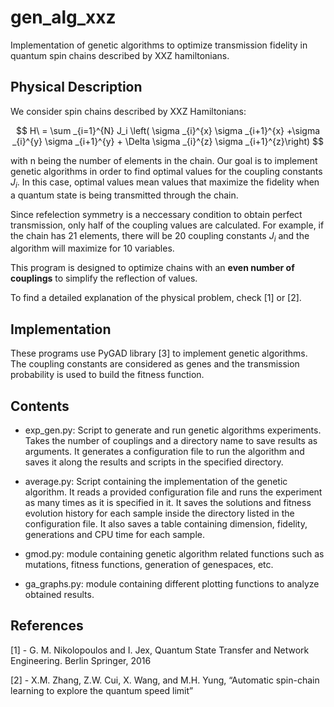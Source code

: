 # gen_alg_xxz
Implementation of genetic algorithms to optimize transmission fidelity in quantum spin chains described by XXZ hamiltonians.


## Physical Description

We consider spin chains described by XXZ Hamiltonians:

$$
H\ = \sum _{i=1}^{N} J_i \left( \sigma _{i}^{x} \sigma _{i+1}^{x} +\sigma _{i}^{y} \sigma _{i+1}^{y} + \Delta \sigma _{i}^{z} \sigma _{i+1}^{z}\right)
$$

with n being the number of elements in the chain. Our goal is to implement genetic algorithms in order to find optimal values for the coupling constants $J_i$. In this case, optimal values mean values that maximize the fidelity when a quantum state is being transmitted through the chain. 

Since refelection symmetry is a neccessary condition to obtain perfect transmission, only half of the coupling values are calculated. For example, if the chain has 21 elements, there will be 20 coupling constants $J_i$ and the algorithm will maximize for 10 variables. 

This program is designed to optimize chains with an **even number of couplings** to simplify the reflection of values.

To find a detailed explanation of the physical problem, check [1] or [2]. 

## Implementation

These programs use PyGAD library [3] to implement genetic algorithms. The coupling constants are considered as genes and the transmission probability is used to build the fitness function.  

## Contents
- exp_gen.py: Script to generate and run genetic algorithms experiments. Takes the number of couplings and a directory name to save results as arguments. It generates a configuration file to run the algorithm and saves it along the results and scripts in the specified directory.
  
- average.py: Script containing the implementation of the genetic algorithm. It reads a provided configuration file and runs the experiment as many times as it is specified in it. It saves the solutions and fitness evolution history for each sample inside the directory listed in the configuration file. It also saves a table containing dimension, fidelity, generations and CPU time for each sample.
  
- gmod.py: module containing genetic algorithm related functions such as mutations, fitness functions, generation of genespaces, etc.
  
- ga_graphs.py: module containing different plotting functions to analyze obtained results.
  
## References
[1] - G. M. Nikolopoulos and I. Jex, Quantum State Transfer and Network Engineering. Berlin Springer, 2016

[2] - X.M. Zhang, Z.W. Cui, X. Wang, and M.H. Yung, “Automatic spin-chain learning to explore the quantum speed limit”
